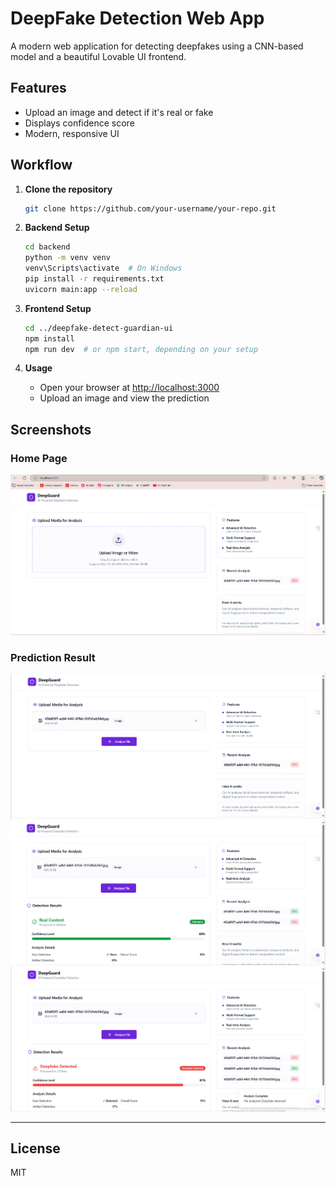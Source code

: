 # DeepFake Detection Web App

A modern web application for detecting deepfakes using a CNN-based model and a beautiful Lovable UI frontend.

## Features
- Upload an image and detect if it's real or fake
- Displays confidence score
- Modern, responsive UI

## Workflow

1. **Clone the repository**
   ```bash
   git clone https://github.com/your-username/your-repo.git
   ```

2. **Backend Setup**
   ```bash
   cd backend
   python -m venv venv
   venv\Scripts\activate  # On Windows
   pip install -r requirements.txt
   uvicorn main:app --reload
   ```

3. **Frontend Setup**
   ```bash
   cd ../deepfake-detect-guardian-ui
   npm install
   npm run dev  # or npm start, depending on your setup
   ```

4. **Usage**
   - Open your browser at [http://localhost:3000](http://localhost:3000)
   - Upload an image and view the prediction

## Screenshots

### Home Page
![Home Page](screenshots/home.png)

### Prediction Result
![Prediction Result](screenshots/upload_img.png)
![Prediction Result](screenshots/real_analysis.png)
![Prediction Result](screenshots/fake_analysis.png)

---

## License
MIT 
